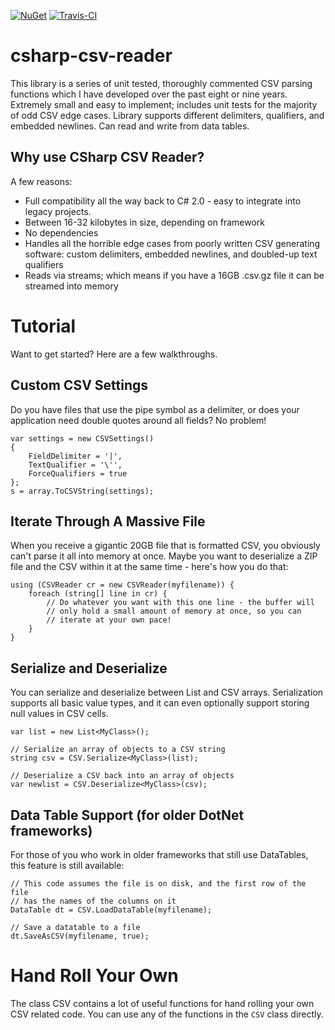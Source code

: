 [![NuGet](https://img.shields.io/nuget/v/CSVFile.svg?style=plastic)](https://www.nuget.org/packages/CSVFile/)
[![Travis-CI](https://api.travis-ci.com/tspence/csharp-csv-reader.svg?style=plastic&branch=master)](https://travis-ci.com/tspence/csharp-csv-reader/branches)

# csharp-csv-reader
This library is a series of unit tested, thoroughly commented CSV parsing functions which I have developed over the past eight or nine years. Extremely small and easy to implement; includes unit tests for the majority of odd CSV edge cases. Library supports different delimiters, qualifiers, and embedded newlines. Can read and write from data tables.

## Why use CSharp CSV Reader?
A few reasons:
* Full compatibility all the way back to C# 2.0 - easy to integrate into legacy projects.
* Between 16-32 kilobytes in size, depending on framework
* No dependencies
* Handles all the horrible edge cases from poorly written CSV generating software: custom delimiters, embedded newlines, and doubled-up text qualifiers
* Reads via streams; which means if you have a 16GB .csv.gz file it can be streamed into memory

# Tutorial
Want to get started? Here are a few walkthroughs.

## Custom CSV Settings
Do you have files that use the pipe symbol as a delimiter, or does your application need double quotes around all fields? No problem!

```
var settings = new CSVSettings()
{
    FieldDelimiter = '|',
    TextQualifier = '\'',
    ForceQualifiers = true
};
s = array.ToCSVString(settings);
```

## Iterate Through A Massive File
When you receive a gigantic 20GB file that is formatted CSV, you obviously can't parse it all into memory at once. Maybe you want to deserialize a ZIP file and the CSV within it at the same time - here's how you do that:

```
using (CSVReader cr = new CSVReader(myfilename)) {
    foreach (string[] line in cr) {
        // Do whatever you want with this one line - the buffer will
        // only hold a small amount of memory at once, so you can 
        // iterate at your own pace!
    }
}
```

## Serialize and Deserialize
You can serialize and deserialize between List<T> and CSV arrays.  Serialization supports all basic value types, and it can even optionally support storing null values in CSV cells.

```
var list = new List<MyClass>();

// Serialize an array of objects to a CSV string
string csv = CSV.Serialize<MyClass>(list);

// Deserialize a CSV back into an array of objects
var newlist = CSV.Deserialize<MyClass>(csv);
```

## Data Table Support (for older DotNet frameworks)
For those of you who work in older frameworks that still use DataTables, this feature is still available:

```
// This code assumes the file is on disk, and the first row of the file
// has the names of the columns on it
DataTable dt = CSV.LoadDataTable(myfilename);

// Save a datatable to a file
dt.SaveAsCSV(myfilename, true);
```

# Hand Roll Your Own
The class CSV contains a lot of useful functions for hand rolling your own CSV related code. You can use any of the functions in the `CSV` class directly.
